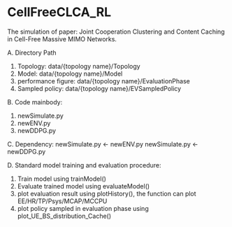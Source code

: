 # CellFreeCLCA_RL
The simulation of paper: Joint Cooperation Clustering and Content Caching in Cell-Free Massive MIMO Networks.

A. Directory Path
  1. Topology:            data/{topology name}/Topology 
  2. Model:               data/{topology name}/Model
  3. performance figure:  data/{topology name}/EvaluationPhase
  4. Sampled policy:      data/{topology name}/EVSampledPolicy

B. Code mainbody: 
  1. newSimulate.py
  2. newENV.py
  3. newDDPG.py
  
C. Dependency:
  newSimulate.py <- newENV.py
  newSimulate.py <- newDDPG.py

D. Standard model training and evaluation procedure:
  1. Train model using trainModel()
  2. Evaluate trained model using evaluateModel()
  3. plot evaluation result using plotHistory(), the function can plot EE/HR/TP/Psys/MCAP/MCCPU
  4. plot policy sampled in evaluation phase using plot_UE_BS_distribution_Cache()
